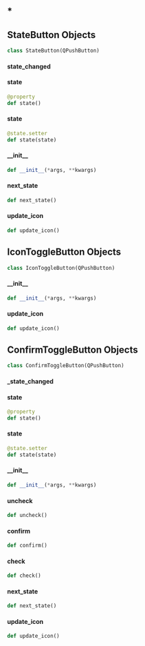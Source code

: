 <a id="widgets.buttons.*"></a>

## \*

<a id="widgets.buttons.StateButton"></a>

## StateButton Objects

```python
class StateButton(QPushButton)
```

<a id="widgets.buttons.StateButton.state_changed"></a>

#### state\_changed

<a id="widgets.buttons.StateButton.state"></a>

#### state

```python
@property
def state()
```

<a id="widgets.buttons.StateButton.state"></a>

#### state

```python
@state.setter
def state(state)
```

<a id="widgets.buttons.StateButton.__init__"></a>

#### \_\_init\_\_

```python
def __init__(*args, **kwargs)
```

<a id="widgets.buttons.StateButton.next_state"></a>

#### next\_state

```python
def next_state()
```

<a id="widgets.buttons.StateButton.update_icon"></a>

#### update\_icon

```python
def update_icon()
```

<a id="widgets.buttons.IconToggleButton"></a>

## IconToggleButton Objects

```python
class IconToggleButton(QPushButton)
```

<a id="widgets.buttons.IconToggleButton.__init__"></a>

#### \_\_init\_\_

```python
def __init__(*args, **kwargs)
```

<a id="widgets.buttons.IconToggleButton.update_icon"></a>

#### update\_icon

```python
def update_icon()
```

<a id="widgets.buttons.ConfirmToggleButton"></a>

## ConfirmToggleButton Objects

```python
class ConfirmToggleButton(QPushButton)
```

<a id="widgets.buttons.ConfirmToggleButton._state_changed"></a>

#### \_state\_changed

<a id="widgets.buttons.ConfirmToggleButton.state"></a>

#### state

```python
@property
def state()
```

<a id="widgets.buttons.ConfirmToggleButton.state"></a>

#### state

```python
@state.setter
def state(state)
```

<a id="widgets.buttons.ConfirmToggleButton.__init__"></a>

#### \_\_init\_\_

```python
def __init__(*args, **kwargs)
```

<a id="widgets.buttons.ConfirmToggleButton.uncheck"></a>

#### uncheck

```python
def uncheck()
```

<a id="widgets.buttons.ConfirmToggleButton.confirm"></a>

#### confirm

```python
def confirm()
```

<a id="widgets.buttons.ConfirmToggleButton.check"></a>

#### check

```python
def check()
```

<a id="widgets.buttons.ConfirmToggleButton.next_state"></a>

#### next\_state

```python
def next_state()
```

<a id="widgets.buttons.ConfirmToggleButton.update_icon"></a>

#### update\_icon

```python
def update_icon()
```

